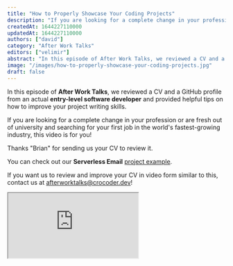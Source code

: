 ```yaml
---
title: "How to Properly Showcase Your Coding Projects"
description: "If you are looking for a complete change in your profession or are fresh out of university and searching for your first job in the world's fastest-growing industry, this video is for you!"
createdAt: 1644227110000
updatedAt: 1644227110000
authors: ["david"]
category: "After Work Talks"
editors: ["velimir"]
abstract: "In this episode of After Work Talks, we reviewed a CV and a GitHub profile from an actual entry-level software developer and provided helpful tips on how to improve your project writing skills."
image: "/images/how-to-properly-showcase-your-coding-projects.jpg"
draft: false
---
```


In this episode of **After Work Talks**, we reviewed a CV and a GitHub profile from an actual **entry-level software developer** and provided helpful tips on how to improve your project writing skills.

If you are looking for a complete change in your profession or are fresh out of university and searching for your first job in the world's fastest-growing industry, this video is for you!

Thanks "Brian" for sending us your CV to review it.

You can check out our **Serverless Email** [project example](https://github.com/crocoder-dev/serverless-email-example).

If you want us to review and improve your CV in video form similar to this, contact us at [afterworktalks@crocoder.dev](mailto:afterworktalks@crocoder.dev)!


  <iframe
    src="https://www.youtube.com/embed/Jlr1aUSUwyI"
    title="YouTube video player"
    allow="accelerometer; autoplay; clipboard-write; encrypted-media; gyroscope; picture-in-picture"
    allowFullScreen
  ></iframe>
